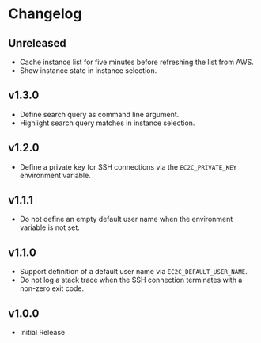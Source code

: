 # Changelog

## Unreleased
 - Cache instance list for five minutes before refreshing the list from AWS.
 - Show instance state in instance selection.

## v1.3.0
 - Define search query as command line argument.
 - Highlight search query matches in instance selection.

## v1.2.0
 - Define a private key for SSH connections via the `EC2C_PRIVATE_KEY` environment variable.

## v1.1.1
 - Do not define an empty default user name when the environment variable is not set.

## v1.1.0
 - Support definition of a default user name via `EC2C_DEFAULT_USER_NAME`.
 - Do not log a stack trace when the SSH connection terminates with a non-zero exit code.

## v1.0.0
 - Initial Release
